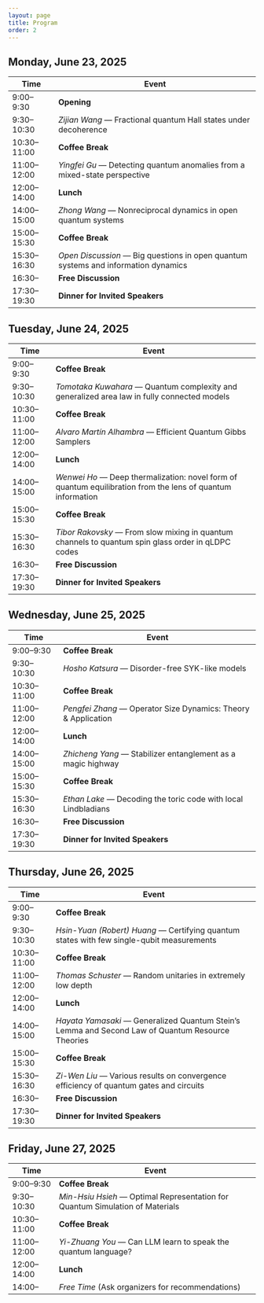 ```yaml
---
layout: page
title: Program
order: 2
---
```


## Monday, June 23, 2025

| Time        | Event                                                         |
| ----------- | ------------------------------------------------------------- |
| 9:00–9:30   | **Opening**                                                   |
| 9:30–10:30  | *Zijian Wang* — Fractional quantum Hall states under decoherence |
| 10:30–11:00 | **Coffee Break**                                              |
| 11:00–12:00 | *Yingfei Gu* — Detecting quantum anomalies from a mixed-state perspective |
| 12:00–14:00 | **Lunch**                                                     |
| 14:00–15:00 | *Zhong Wang* — Nonreciprocal dynamics in open quantum systems |
| 15:00–15:30 | **Coffee Break**                                              |
| 15:30–16:30 | *Open Discussion* — Big questions in open quantum systems and information dynamics |
| 16:30–      | **Free Discussion**                                           |
| 17:30–19:30 | **Dinner for Invited Speakers**                               |

## Tuesday, June 24, 2025

| Time        | Event                                                               |
| ----------- | ------------------------------------------------------------------- |
| 9:00–9:30   | **Coffee Break**                                                    |
| 9:30–10:30  | *Tomotaka Kuwahara* — Quantum complexity and generalized area law in fully connected models |
| 10:30–11:00 | **Coffee Break**                                                    |
| 11:00–12:00 | *Alvaro Martín Alhambra* — Efficient Quantum Gibbs Samplers         |
| 12:00–14:00 | **Lunch**                                                           |
| 14:00–15:00 | *Wenwei Ho* — Deep thermalization: novel form of quantum equilibration from the lens of quantum information |
| 15:00–15:30 | **Coffee Break**                                                    |
| 15:30–16:30 | *Tibor Rakovsky* — From slow mixing in quantum channels to quantum spin glass order in qLDPC codes |
| 16:30–      | **Free Discussion**                                                 |
| 17:30–19:30 | **Dinner for Invited Speakers**                                     |

## Wednesday, June 25, 2025

| Time        | Event                                                         |
| ----------- | ------------------------------------------------------------- |
| 9:00–9:30   | **Coffee Break**                                              |
| 9:30–10:30  | *Hosho Katsura* — Disorder-free SYK-like models               |
| 10:30–11:00 | **Coffee Break**                                              |
| 11:00–12:00 | *Pengfei Zhang* — Operator Size Dynamics: Theory & Application |
| 12:00–14:00 | **Lunch**                                                     |
| 14:00–15:00 | *Zhicheng Yang* — Stabilizer entanglement as a magic highway  |
| 15:00–15:30 | **Coffee Break**                                              |
| 15:30–16:30 | *Ethan Lake* — Decoding the toric code with local Lindbladians |
| 16:30–      | **Free Discussion**                                           |
| 17:30–19:30 | **Dinner for Invited Speakers**                               |

## Thursday, June 26, 2025

| Time        | Event                                                                 |
| ----------- | --------------------------------------------------------------------- |
| 9:00–9:30   | **Coffee Break**                                                      |
| 9:30–10:30  | *Hsin-Yuan (Robert) Huang* — Certifying quantum states with few single-qubit measurements |
| 10:30–11:00 | **Coffee Break**                                                      |
| 11:00–12:00 | *Thomas Schuster* — Random unitaries in extremely low depth          |
| 12:00–14:00 | **Lunch**                                                             |
| 14:00–15:00 | *Hayata Yamasaki* — Generalized Quantum Stein’s Lemma and Second Law of Quantum Resource Theories |
| 15:00–15:30 | **Coffee Break**                                                      |
| 15:30–16:30 | *Zi-Wen Liu* — Various results on convergence efficiency of quantum gates and circuits |
| 16:30–      | **Free Discussion**                                                   |
| 17:30–19:30 | **Dinner for Invited Speakers**                                       |

## Friday, June 27, 2025

| Time        | Event                                              |
| ----------- | -------------------------------------------------- |
| 9:00–9:30   | **Coffee Break**                                   |
| 9:30–10:30  | *Min-Hsiu Hsieh* — Optimal Representation for Quantum Simulation of Materials |
| 10:30–11:00 | **Coffee Break**                                   |
| 11:00–12:00 | *Yi-Zhuang You* — Can LLM learn to speak the quantum language? |
| 12:00–14:00 | **Lunch**                                          |
| 14:00–      | *Free Time* (Ask organizers for recommendations)   |
